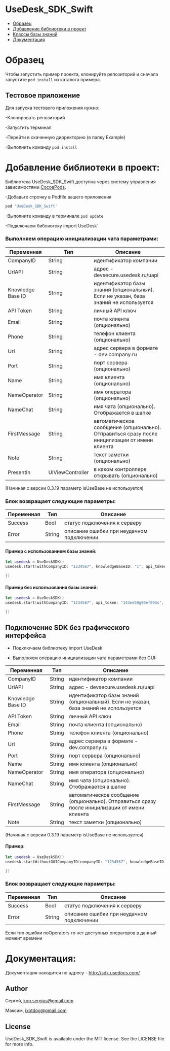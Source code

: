 # UseDesk_SDK_Swift

- [Образец](#образец)
- [Добавление библиотеки в проект](#добавление-библиотеки-в-проект)
- [Классы базы знаний](#классы-базы-знаний)
- [Документация](#Документация)

# Образец
Чтобы запустить пример проекта, клонируйте репозиторий и сначала запустите `pod install` из каталога примера.

## Тестовое приложение

Для запуска тестового приложения нужно:

-Клонировать репозиторий

-Запустить терминал

-Перейти в скаченную дирректорию (в папку Example)

-Выполнить команду `pod install`

# Добавление библиотеки в проект:

Библиотека UseDesk_SDK_Swift доступна через систему управления зависимостями [CocoaPods](http://cocoapods.org).

-Добавьте строчку в Podfile вашего приложения

```ruby
pod 'UseDesk_SDK_Swift'
```

-Выполните команду в терминале `pod update`

-Подключаем библиотеку import UseDesk`

### Выполняем операцию инициализации чата параметрами:

| Переменная  | Тип | Описание |
| -------------| ------------- | ------------- |
| CompanyID | String | идентификатор компании |
| UrlAPI | String | адрес  - devsecure.usedesk.ru/uapi |
| Knowledge Base ID | String | идентификатор базы знаний (опциональный). Если не указан, база знаний не используется |
| API Token | String | личный API ключ |
| Email | String | почта клиента (опционально) |
| Phone | String | телефон клиента (опционально) |
| Url | String | адрес сервера в формате - dev.company.ru |
| Port | String | порт сервера (опционально) |
| Name | String | имя клиента (опционально) |
| NameOperator | String | имя оператора (опционально) |
| NameChat | String | имя чата (опционально). Отображается в шапке |
| FirstMessage | String | автоматическое сообщение (опционально). Отправиться сразу после иницилизации от имени клиента |
| Note | String | текст заметки (опционально) |
| PresentIn | UIViewController | в каком контроллере открывать (опционально) |

(Начиная с версии 0.3.19 параметр isUseBase не используется)

### Блок возвращает следующие параметры:

| Переменная  | Тип | Описание |
| -------------| ------------- | ------------- |
| Success | Bool | статус подключения к серверу |
| Error | String | описание ошибки при неудачном подключении |

#### Пример c использованием базы знаний:
``` swift
let usedesk = UseDeskSDK()
usedesk.start(withCompanyID: "1234567", knowledgeBaseID: "1", api_token: "143ed59g90ef093s", email: "lolo@yandex.ru", phone: "89000000000", url: "dev.company.ru", port: "213", name: "Name", operatorName: "NameOperator", nameChat: "NameChat", firstMessage: "message", note: "Note text", presentIn: self, connectionStatus: { success, error in

})
```

#### Пример без использования базы знаний:
``` swift
let usedesk = UseDeskSDK()
usedesk.start(withCompanyID: "1234567", api_token: "143ed59g90ef093s", email: "lolo@yandex.ru", phone: "89000000000", url: "dev.company.ru", port: "213", name: "Name", operatorName: "NameOperator", nameChat: "NameChat", firstMessage: "message", note: "Note text", connectionStatus: { success, error in

})
```

## Подключение SDK без графического интерфейса

- Подключаем библиотеку import UseDesk

- Выполняем операцию инициализации чата параметрами без GUI:

| Переменная  | Тип | Описание |
| -------------| ------------- | ------------- |
| CompanyID | String | идентификатор компании |
| UrlAPI | String | адрес  - devsecure.usedesk.ru/uapi |
| Knowledge Base ID | String | идентификатор базы знаний (опциональный). Если не указан, база знаний не используется |
| API Token | String | личный API ключ |
| Email | String | почта клиента (опционально) |
| Phone | String | телефон клиента (опционально) |
| Url | String | адрес сервера в формате - dev.company.ru |
| Port | String | порт сервера (опционально) |
| Name | String | имя клиента (опционально) |
| NameOperator | String | имя оператора (опционально) |
| NameChat | String | имя чата (опционально). Отображается в шапке |
| FirstMessage | String | автоматическое сообщение (опционально). Отправиться сразу после иницилизации от имени клиента |
| Note | String | текст заметки (опционально) |

(Начиная с версии 0.3.19 параметр isUseBase не используется)

#### Пример:
```swift
let usedesk = UseDeskSDK()
usedesk.startWithoutGUICompanyID(companyID: "1234567", knowledgeBaseID: "1", api_token: "143ed59g90ef093s", email: "lolo@yandex.ru", phone: "89000000000", url: "dev.company.ru", port: "213", name: "Name", operatorName: "NameOperator", nameChat: "NameChat", firstMessage: "message", note: "Note text", connectionStatus: { (success, error) in

})
```

### Блок возвращает следующие параметры:

| Переменная  | Тип | Описание |
| -------------| ------------- | ------------- |
| Success | Bool| статус подключения к серверу |
| Error | String | описание ошибки при неудачном подключении |

Если тип ошибки noOperators то нет доступных операторов в данный момент времени


# Документация:

Документация находится по адресу - http://sdk.usedocs.com/

## Author

Сергей, kon.sergius@gmail.com

Максим, ixotdog@gmail.com

## License

UseDesk_SDK_Swift is available under the MIT license. See the LICENSE file for more info.

